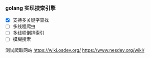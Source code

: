 ### golang 实现搜索引擎

- [x] 支持多关键字查找
- [ ] 多线程爬虫 
- [ ] 多线程倒排索引
- [ ] 模糊搜索

测试爬取网站 
https://wiki.osdev.org/
https://www.nesdev.org/wiki/
